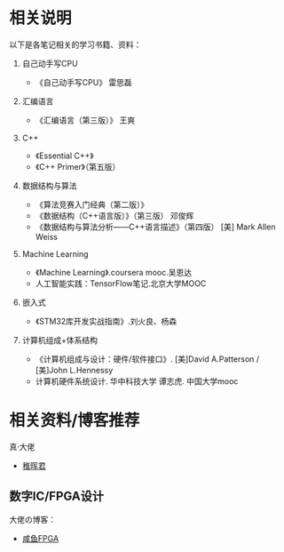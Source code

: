 # 相关说明

以下是各笔记相关的学习书籍、资料：

1. 自己动手写CPU
   
   - 《自己动手写CPU》	雷思磊
2. 汇编语言

   - 《汇编语言（第三版）》 王爽
3. C++

   - 《Essential C++》
   - 《C++ Primer》（第五版）
4. 数据结构与算法
   - 《算法竞赛入门经典（第二版）》
   - 《数据结构（C++语言版）》（第三版） 邓俊辉
   - 《数据结构与算法分析——C++语言描述》（第四版） [美] Mark Allen Weiss
5. Machine Learning
   - 《Machine Learning》.coursera mooc.吴恩达
   - 人工智能实践：TensorFlow笔记.北京大学MOOC
6. 嵌入式

   - 《STM32库开发实战指南》.刘火良、杨森
7. 计算机组成+体系结构

   - 《计算机组成与设计：硬件/软件接口》. [美]David A.Patterson / [美]John L.Hennessy
   - 计算机硬件系统设计. 华中科技大学 谭志虎. 中国大学mooc





# 相关资料/博客推荐



真·大佬

- [稚晖君](http://pengzhihui.xyz/)

## 数字IC/FPGA设计

大佬の博客：

- [咸鱼FPGA](https://www.cnblogs.com/xianyufpga/)

  